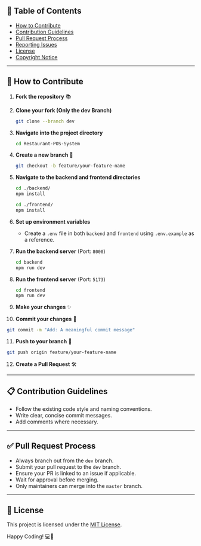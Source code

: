 

## 🧾 Table of Contents
- [How to Contribute](#-how-to-contribute)
- [Contribution Guidelines](#-contribution-guidelines)
- [Pull Request Process](#-pull-request-process)
- [Reporting Issues](#-reporting-issues)
- [License](#-license)
- [Copyright Notice](#-copyright-notice)

---

## 🏢 How to Contribute

1. **Fork the repository** 📚
2. **Clone your fork (Only the dev Branch)**
   ```bash
   git clone --branch dev 
   ```
3. **Navigate into the project directory**
   ```bash
   cd Restaurant-POS-System
   ```
4. **Create a new branch** 🌿
   ```bash
   git checkout -b feature/your-feature-name
   ```

5. **Navigate to the backend and frontend directories**
   ```bash
   cd ./backend/
   npm install

   cd ./frontend/
   npm install
   ```

6. **Set up environment variables**
   - Create a `.env` file in both `backend` and `frontend` using `.env.example` as a reference.

7. **Run the backend server** (Port: `8000`)
   ```bash
   cd backend
   npm run dev
   ```

8. **Run the frontend server** (Port: `5173`)
   ```bash
   cd frontend
   npm run dev
   ```
9. **Make your changes** ✨
10. **Commit your changes** 💾
   ```bash
   git commit -m "Add: A meaningful commit message"
   ```
11. **Push to your branch** 👤
   ```bash
   git push origin feature/your-feature-name
   ```
12. **Create a Pull Request** 🛠️

---

## 📋 Contribution Guidelines

- Follow the existing code style and naming conventions.
- Write clear, concise commit messages.
- Add comments where necessary.

---

## ✅ Pull Request Process

- Always branch out from the `dev` branch.
- Submit your pull request to the `dev` branch.
- Ensure your PR is linked to an issue if applicable.
- Wait for approval before merging.
- Only maintainers can merge into the `master` branch.

---

## 📝 License

This project is licensed under the [MIT License](LICENSE).

Happy Coding! 💻🎉

